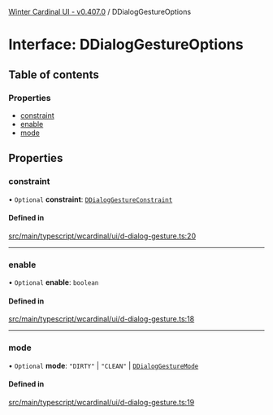 [Winter Cardinal UI - v0.407.0](../index.md) / DDialogGestureOptions

# Interface: DDialogGestureOptions

## Table of contents

### Properties

- [constraint](DDialogGestureOptions.md#constraint)
- [enable](DDialogGestureOptions.md#enable)
- [mode](DDialogGestureOptions.md#mode)

## Properties

### constraint

• `Optional` **constraint**: [`DDialogGestureConstraint`](../index.md#ddialoggestureconstraint)

#### Defined in

[src/main/typescript/wcardinal/ui/d-dialog-gesture.ts:20](https://github.com/winter-cardinal/winter-cardinal-ui/blob/v0.407.0/src/main/typescript/wcardinal/ui/d-dialog-gesture.ts#L20)

___

### enable

• `Optional` **enable**: `boolean`

#### Defined in

[src/main/typescript/wcardinal/ui/d-dialog-gesture.ts:18](https://github.com/winter-cardinal/winter-cardinal-ui/blob/v0.407.0/src/main/typescript/wcardinal/ui/d-dialog-gesture.ts#L18)

___

### mode

• `Optional` **mode**: ``"DIRTY"`` \| ``"CLEAN"`` \| [`DDialogGestureMode`](../index.md#ddialoggesturemode-1)

#### Defined in

[src/main/typescript/wcardinal/ui/d-dialog-gesture.ts:19](https://github.com/winter-cardinal/winter-cardinal-ui/blob/v0.407.0/src/main/typescript/wcardinal/ui/d-dialog-gesture.ts#L19)
